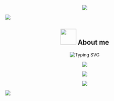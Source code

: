 <p align="center">
  <img src="https://komarev.com/ghpvc/?username=Mask02&color=blue" />
</p>

<img src="https://github.com/Mask02/Mask02/raw/main/images/cool_bar.gif">


<div align=center>


## <picture><img src = "https://github.com/Mask02/Mask02/raw/main/images/about_me.gif" width = 50px></picture> **About me**
  <p align=center >
  <img src="https://readme-typing-svg.demolab.com?font=Fira+Code&duration=3000&pause=1000&color=006AFF&center=true&vCenter=true&width=435&lines=SOFTWARE+ENGINEER;TECHNOLOGY+ENTHUSIAST;OPEN+SOURCE+CONTRIBUTOR" alt="Typing SVG" />
  </p>
  <img align="center" src="https://github-readme-stats.vercel.app/api/top-langs/?username=Mask02&layout=donut&theme=transparent"/>
  <p></p>
  <img src="https://github-readme-streak-stats.herokuapp.com/?user=Mask02&theme=transparent"/>
  <p></p>
  <img src="http://github-profile-summary-cards.vercel.app/api/cards/profile-details?username=Mask02&theme=transparent" />
  <p></p>
</div>

<img src="https://github.com/Mask02/Mask02/raw/main/images/cool_bar.gif">
